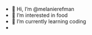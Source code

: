 - 👋 Hi, I’m @melanierefman
- 👀 I’m interested in food
- 🌱 I’m currently learning coding
- 
<!---
melanierefman/melanierefman is a ✨ special ✨ repository because its `README.md` (this file) appears on your GitHub profile.
You can click the Preview link to take a look at your changes.
--->
